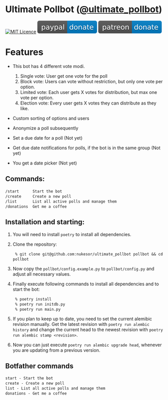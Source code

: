 # Ultimate Pollbot ([@ultimate_pollbot](https://t.me/ultimate_pollbot))

[![MIT Licence](https://img.shields.io/badge/license-MIT-success.svg)](https://github.com/Nukesor/pollbot/blob/master/LICENSE.md)
[![Paypal](https://github.com/Nukesor/images/blob/master/paypal-donate-blue.svg)](https://www.paypal.me/arnebeer/)
[![Patreon](https://github.com/Nukesor/images/blob/master/patreon-donate-blue.svg)](https://www.patreon.com/nukesor)


# Features

- This bot has 4 different vote modi.
    1. Single vote: User get one vote for the poll
    2. Block vote: Users can vote without restriction, but only one vote per option.
    3. Limited vote: Each user gets X votes for distribution, but max one vote per option.
    4. Election vote: Every user gets X votes they can distribute as they like.

- Custom sorting of options and users
- Anonymize a poll subsequently
- Set a due date for a poll (Not yet)
- Get due date notifications for polls, if the bot is in the same group (Not yet)
- You get a date picker (Not yet)


## Commands:

    /start      Start the bot
    /create     Create a new poll
    /list       List all active polls and manage them
    /donations  Get me a coffee


## Installation and starting:

1. You will need to install `poetry` to install all dependencies.
2. Clone the repository:

        % git clone git@github.com:nukesor/ultimate_pollbot pollbot && cd pollbot

3. Now copy the `pollbot/config.example.py` to `pollbot/config.py` and adjust all necessary values.
4. Finally execute following commands to install all dependencies and to start the bot:

        % poetry install
        % poetry run initdb.py
        % poetry run main.py

5. If you plan to keep up to date, you need to set the current alemibic revision manually.
Get the latest revision with `poetry run alembic history` and change the current head to the newest revision with `poetry run alembic stamp <revision>`.
6. Now you can just execute `poetry run alembic upgrade head`, whenever you are updating from a previous version.



## Botfather commands

    start - Start the bot
    create - Create a new poll
    list - List all active polls and manage them
    donations - Get me a coffee
